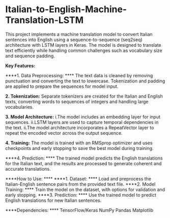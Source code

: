 # Italian-to-English-Machine-Translation-LSTM

This project implements a machine translation model to convert Italian sentences into English using a sequence-to-sequence (seq2seq) architecture with LSTM layers in Keras. The model is designed to translate text efficiently while handling common challenges such as vocabulary size and sequence padding.

****Key Features:****

  ****1. Data Preprocessing: **** The text data is cleaned by removing punctuation and converting the text to lowercase. Tokenization and padding are applied to prepare the sequences for model input.

  ****2. Tokenization:****  Separate tokenizers are created for the Italian and English texts, converting words to sequences of integers and handling large vocabularies.

  ****3. Model Architecture:****
        i.The model includes an embedding layer for input sequences.
        ii.LSTM layers are used to capture temporal dependencies in the text.
        ii.The model architecture incorporates a RepeatVector layer to repeat the encoded vector across the output sequence.
        
  ****4. Training:**** The model is trained with an RMSprop optimizer and uses checkpoints and early stopping to save the best model during training.
  
  ****4. Prediction: ****  The trained model predicts the English translations for the Italian text, and the results are processed to generate coherent and accurate translations.

****How to Use: ****
  ****1. Dataset: **** Load and preprocess the Italian-English sentence pairs from the provided text file.
  ****2. Model Training: **** Train the model on the dataset, with options for validation and early stopping.
  ****3. Prediction: **** Use the trained model to predict English translations for new Italian sentences.

****Dependencies: ****
    TensorFlow/Keras
    NumPy
    Pandas
    Matplotlib
